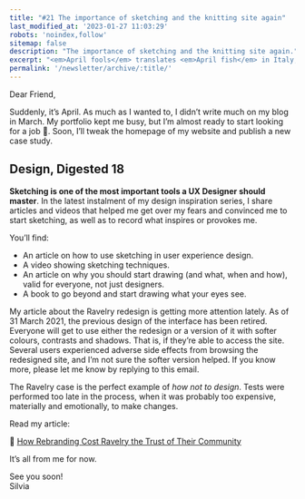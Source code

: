 ```yaml
---
title: "#21 The importance of sketching and the knitting site again"
last_modified_at: '2023-01-27 11:03:29'
robots: 'noindex,follow'
sitemap: false
description: "The importance of sketching and the knitting site again."
excerpt: "<em>April fools</em> translates <em>April fish</em> in Italy, but there are none in this letter."
permalink: '/newsletter/archive/:title/'
---
```

Dear Friend,

Suddenly, it’s April. As much as I wanted to, I didn’t write much on my blog in March. My portfolio kept me busy, but I’m almost ready to start looking for a job 🤞. Soon, I’ll tweak the homepage of my website and publish a new case study.

## Design, Digested 18
  
**Sketching is one of the most important tools a UX Designer should master**. In the latest instalment of my design inspiration series, I share articles and videos that helped me get over my fears and convinced me to start sketching, as well as to record what inspires or provokes me.

<p class="detached">You’ll find:</p>

<ul class="smd-ul">
  <li>An article on how to use sketching in user experience design.</li>
  <li>A video showing sketching techniques.</li>
  <li>An article on why you should start drawing (and what, when and how), valid for everyone, not just designers.</li>
  <li>A book to go beyond and start drawing what your eyes see.</li>
</ul>

My article about the Ravelry redesign is getting more attention lately. As of 31 March 2021, the previous design of the interface has been retired. Everyone will get to use either the redesign or a version of it with softer colours, contrasts and shadows. That is, if they’re able to access the site. Several users experienced adverse side effects from browsing the redesigned site, and I’m not sure the softer version helped. If you know more, please let me know by replying to this email. 

The Ravelry case is the perfect example of *how not to design*. Tests were performed too late in the process, when it was probably too expensive, materially and emotionally, to make changes. 

<p class="detached">Read my article:</p>

<p class="detached">🔗 <a href="{{ site.url }}/design/ravelry-rebranding/">How Rebranding Cost Ravelry the Trust of Their Community</a></p>

<p class="detached">It’s all from me for now.</p>

<p class="detached">See you soon!<br>
Silvia</p>